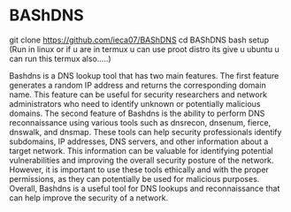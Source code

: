 # BAShDNS

git clone https://github.com/ieca07/BAShDNS
cd BAShDNS
bash setup (Run in linux or if u are in termux u can use proot distro its give u ubuntu u can run this termux also.....)




Bashdns is a DNS lookup tool that has two main features. The first feature generates a random IP address and returns the corresponding domain name. This feature can be useful for security researchers and network administrators who need to identify unknown or potentially malicious domains. The second feature of Bashdns is the ability to perform DNS reconnaissance using various tools such as dnsrecon, dnsenum, fierce, dnswalk, and dnsmap. These tools can help security professionals identify subdomains, IP addresses, DNS servers, and other information about a target network. This information can be valuable for identifying potential vulnerabilities and improving the overall security posture of the network. However, it is important to use these tools ethically and with the proper permissions, as they can potentially be used for malicious purposes. Overall, Bashdns is a useful tool for DNS lookups and reconnaissance that can help improve the security of a network.

